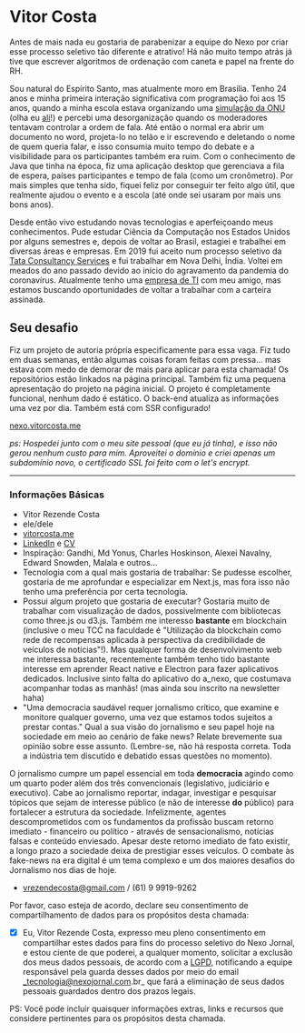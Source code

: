 # Vitor Costa

Antes de mais nada eu gostaria de parabenizar a equipe do Nexo por criar esse processo seletivo tão diferente e atrativo! Há não muito tempo atrás já tive que escrever algoritmos de ordenação com caneta e papel na frente do RH.

Sou natural do Espírito Santo, mas atualmente moro em Brasília. Tenho 24 anos e minha primeira interação significativa com programação foi aos 15 anos, quando a minha escola estava organizando uma [simulação da ONU](https://pt.wikipedia.org/wiki/Simula%C3%A7%C3%A3o_da_ONU) (olha eu [ali](http://www2.davincivix.com.br/davinci.php?area=noticias&e=61&c=man4db850238b17b)!) e percebi uma desorganização quando os moderadores tentavam controlar a ordem de fala. Até então o normal era abrir um documento no word, projeta-lo no telão e ir escrevendo e deletando o nome de quem queria falar, e isso consumia muito tempo do debate e a visibilidade para os participantes também era ruim. Com o conhecimento de Java que tinha na época, fiz uma aplicação desktop que gerenciava a fila de espera, países participantes e tempo de fala (como um cronômetro). Por mais simples que tenha sido, fiquei feliz por conseguir ter feito algo útil, que realmente ajudou o evento e a escola (até onde sei usaram por mais uns bons anos).

Desde então vivo estudando novas tecnologias e aperfeiçoando meus conhecimentos. Pude estudar Ciência da Computação nos Estados Unidos por alguns semestres e, depois de voltar ao Brasil, estagiei e trabalhei em diversas áreas e empresas. Em 2019 fui aceito num processo seletivo da [Tata Consultancy Services](https://www.tcs.com/worldwide) e fui trabalhar em Nova Delhi, Índia. Voltei em meados do ano passado devido ao início do agravamento da pandemia do coronavírus. Atualmente tenho uma [empresa de TI](https://letsupscale.com/) com meu amigo, mas estamos buscando oportunidades de voltar a trabalhar com a carteira assinada.

## Seu desafio

Fiz um projeto de autoria própria especificamente para essa vaga. Fiz tudo em duas semanas, então algumas coisas foram feitas com pressa... mas estava com medo de demorar de mais para aplicar para esta chamada! Os repositórios estão linkados na página principal. Também fiz uma pequena apresentação do projeto na página inicial. O projeto é completamente funcional, nenhum dado é estático. O back-end atualiza as informações uma vez por dia. Também está com SSR configurado!

[nexo.vitorcosta.me](nexo.vitorcosta.me)

_ps: Hospedei junto com o meu site pessoal (que eu já tinha), e isso não gerou nenhum custo para mim. Aproveitei o domínio e criei apenas um subdomínio novo, o certificado SSL foi feito com o let's encrypt._

----

### Informações Básicas

- Vitor Rezende Costa
- ele/dele
- [vitorcosta.me](https://vitorcosta.me)
- [LinkedIn](https://www.linkedin.com/in/vrezendecosta/) e [CV](https://drive.google.com/file/d/1nstSOjf8JOJlOPKuulNMyRNM9-SA9-Fm/view?usp=sharing)
- Inspiração: Gandhi, Md Yonus, Charles Hoskinson, Alexei Navalny, Edward Snowden, Malala e outros...
- Tecnologia com a qual mais gostaria de trabalhar: Se pudesse escolher, gostaria de me aprofundar e especializar em Next.js, mas fora isso não tenho uma preferência por certa tecnologia.
- Possui algum projeto que gostaria de executar? Gostaria muito de trabalhar com visualização de dados, possivelmente com bibliotecas como three.js ou d3.js. Também me interesso **bastante** em blockchain (inclusive o meu TCC na faculdade é "Utilização da blockchain como rede de recompensas aplicada à perspectiva da credibilidade de veículos de notícias"!). Mas qualquer forma de desenvolvimento web me interessa bastante, recentemente também tenho tido bastante interesse em aprender React native e Electron para fazer aplicativos dedicados. Inclusive sinto falta do aplicativo do a_nexo, que costumava acompanhar todas as manhãs! (mas ainda sou inscrito na newsletter haha)
- "Uma democracia saudável requer jornalismo crítico, que examine e monitore qualquer governo, uma vez que estamos todos sujeitos a prestar contas." Qual a sua visão do jornalismo e seu papel hoje na sociedade em meio ao cenário de fake news? Relate brevemente sua opinião sobre esse assunto. (Lembre-se, não há resposta correta. Toda a indústria tem discutido e debatido essas questões no momento).

O jornalismo cumpre um papel essencial em toda **democracia** agindo como um quarto poder além dos três convencionais (legislativo, judiciário e executivo). Cabe ao jornalismo reportar, indagar, investigar e pesquisar tópicos que sejam de interesse público (e não de interesse **do** público) para fortalecer a estrutura da sociedade. Infelizmente, agentes descomprometidos com os fundamentos da profissão buscam retorno imediato - financeiro ou político - através de sensacionalismo, notícias falsas e conteúdo enviesado. Apesar deste retorno imediato de fato existir, a longo prazo a sociedade deixa de prestigiar esses veículos. O combate às fake-news na era digital é um tema complexo e um dos maiores desafios do Jornalismo nos dias de hoje.

- vrezendecosta@gmail.com / (61) 9 9919-9262

Por favor, caso esteja de acordo, declare seu consentimento de compartilhamento de dados para os propósitos desta chamada:

- [X] Eu, Vitor Rezende Costa, expresso meu pleno consentimento em compartilhar estes dados para fins do processo seletivo do Nexo Jornal, e estou ciente de que poderei, a qualquer momento, solicitar a exclusão dos meus dados pessoais, de acordo com a [LGPD](http://www.planalto.gov.br/ccivil_03/_ato2015-2018/2018/lei/l13709.htm), notificando a equipe responsável pela guarda desses dados por meio do email _tecnologia@nexojornal.com.br_ que fará a eliminação de seus dados pessoais guardados dentro dos prazos legais.

PS: Você pode incluir quaisquer informações extras, links e recursos que considere pertinentes para os propósitos desta chamada.
